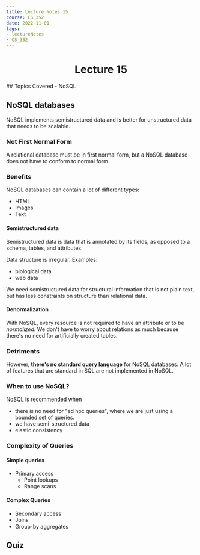 ```yaml
---
title: Lecture Notes 15 
course: CS_352
date: 2022-11-01
tags: 
- lectureNotes
- CS_352
---
```


<center><h1>Lecture 15</h1></center>
## Topics Covered
- NoSQL

## NoSQL databases
NoSQL implements semistructured data and is better for unstructured data that needs to be scalable.

### Not First Normal Form
A relational database must be in first normal form, but a NoSQL database does not have to conform to normal form.

### Benefits
NoSQL databases can contain a lot of different types:
- HTML
- Images
- Text

#### Semistructured data
Semistructured data is data that is annotated by its fields, as opposed to a schema, tables, and attributes.

Data structure is irregular.
Examples:
- biological data
- web data

We need semistructured data for structural information that is not plain text, but has less constraints on structure than relational data.


#### Denormalization
With NoSQL, every resource is not required to have an attribute or to be *normalized*. We don't have to worry about relations as much because there's no need for artificially created tables.

### Detriments
However, **there's no standard query language** for NoSQL databases. A lot of features that are standard in SQL are not implemented in NoSQL.

### When to use NoSQL?
NoSQL is recommended when
- there is no need for "ad hoc queries", where we are just using a bounded set of queries.
- we have semi-structured data
- elastic consistency

### Complexity of Queries
#### Simple queries
- Primary access
	- Point lookups
	- Range scans

#### Complex Queries
- Secondary access
- Joins
- Group-by aggregates

## Quiz
